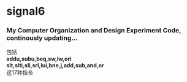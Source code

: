 # signal6
### My Computer Organization and Design Experiment Code, continously updating...
包括  
**addu,subu,beq,sw,lw,ori**  
**slt,slti,sll,srl,lui,bne,j,add,sub,and,or**  
这17种指令
